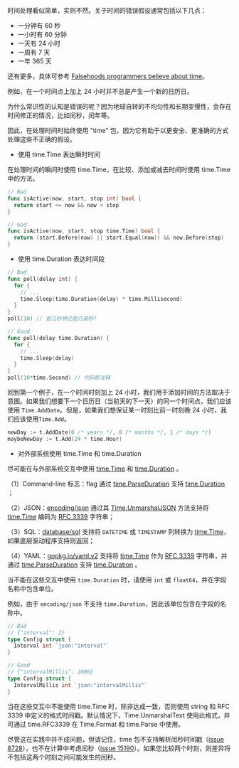 时间处理看似简单，实则不然。关于时间的错误假设通常包括以下几点：

- 一分钟有 60 秒
- 一小时有 60 分钟
- 一天有 24 小时
- 一周有 7 天
- 一年 365 天

还有更多，具体可参考 [Falsehoods programmers believe about time](https://infiniteundo.com/post/25326999628/falsehoods-programmers-believe-about-time)。

例如，在一个时间点上加上 24 小时并不总是产生一个新的日历日。

为什么常识性的认知是错误的呢？因为地球自转的不均匀性和长期变慢性，会存在时间修正的情况，比如闰秒，闰年等。

因此，在处理时间时始终使用 "time" 包，因为它有助于以更安全、更准确的方式处理这些不正确的假设。

- 使用 time.Time 表达瞬时时间

在处理时间的瞬间时使用 time.Time，在比较、添加或减去时间时使用 time.Time 中的方法。
```go
// Bad
func isActive(now, start, stop int) bool {
  return start <= now && now < stop
}

// God
func isActive(now, start, stop time.Time) bool {
  return (start.Before(now) || start.Equal(now)) && now.Before(stop)
}
```
- 使用 time.Duration 表达时间段
```go
// Bad
func poll(delay int) {
  for {
    // ...
    time.Sleep(time.Duration(delay) * time.Millisecond)
  }
}
poll(10) // 是几秒钟还是几毫秒?

// Good
func poll(delay time.Duration) {
  for {
    // ...
    time.Sleep(delay)
  }
}
poll(10*time.Second) // 代码即注释
```
回到第一个例子，在一个时间时刻加上 24 小时，我们用于添加时间的方法取决于意图。如果我们想要下一个日历日（当前天的下一天）的同一个时间点，我们应该使用 `Time.AddDate`。但是，如果我们想保证某一时刻比前一时刻晚 24 小时，我们应该使用`Time.Add`。
```go
newDay := t.AddDate(0 /* years */, 0 /* months */, 1 /* days */)
maybeNewDay := t.Add(24 * time.Hour)
```
- 对外部系统使用 time.Time 和 time.Duration

尽可能在与外部系统交互中使用 [time.Time](https://pkg.go.dev/time#Time)  和 [time.Duration](https://pkg.go.dev/time#Duration) 。

（1）Command-line 标志：flag 通过 [time.ParseDuration](https://pkg.go.dev/time#ParseDuration) 支持 [time.Duration](https://pkg.go.dev/time#Duration) ；

（2）JSON：[encoding/json](https://pkg.go.dev/encoding/json) 通过其 [Time.UnmarshalJSON](https://pkg.go.dev/time#Time.UnmarshalJSON) 方法支持将 [time.Time](https://pkg.go.dev/time#Time) 编码为 [RFC 3339](https://tools.ietf.org/html/rfc3339) 字符串；

（3）SQL：[database/sql](https://pkg.go.dev/database/sql) 支持将 `DATETIME` 或 `TIMESTAMP` 列转换为 [time.Time](https://pkg.go.dev/time#Time)，如果底层驱动程序支持则返回；

（4）YAML：[gopkg.in/yaml.v2](https://pkg.go.dev/gopkg.in/yaml.v2) 支持将 [time.Time](https://pkg.go.dev/time#Time) 作为 [RFC 3339](https://tools.ietf.org/html/rfc3339) 字符串，并通过 [time.ParseDuration](https://pkg.go.dev/time#ParseDuration) 支持 [time.Duration](https://pkg.go.dev/time#Duration) 。

当不能在这些交互中使用 `time.Duration` 时，请使用 `int` 或 `float64`，并在字段名称中包含单位。

例如，由于 `encoding/json` 不支持 `time.Duration`，因此该单位包含在字段的名称中。
```go
// Bad
// {"interval": 2}
type Config struct {
  Interval int `json:"interval"`
}

// Good
// {"intervalMillis": 2000}
type Config struct {
  IntervalMillis int `json:"intervalMillis"`
}
```
当在这些交互中不能使用 time.Time 时，除非达成一致，否则使用 string 和 RFC 3339 中定义的格式时间戳。默认情况下，Time.UnmarshalText 使用此格式，并可通过 time.RFC3339 在 Time.Format 和 time.Parse 中使用。

尽管这在实践中并不成问题，但请记住，time 包不支持解析闰秒时间戳（[issue 8728](https://github.com/golang/go/issues/8728)），也不在计算中考虑闰秒（[issue 15190](https://github.com/golang/go/issues/15190)）。如果您比较两个时刻，则差异将不包括这两个时刻之间可能发生的闰秒。